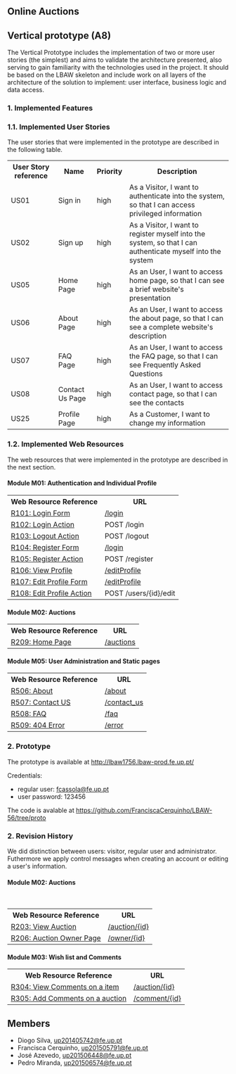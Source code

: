 ## Online Auctions
## Vertical prototype (A8)
    
The Vertical Prototype includes the implementation of two or more user stories (the simplest) and 
aims to validate the architecture presented, also serving to gain familiarity with the technologies used 
in the project. It should be based on the LBAW skeleton and include work on all layers of the 
architecture of the solution to implement: user interface, business logic and data access.

### 1. Implemented Features
### 1.1. Implemented User Stories

The user stories that were implemented in the prototype are described in the following table.

<table>
    <tr>
        <th>User Story reference</th>
        <th>Name</th>
        <th>Priority</th>
        <th>Description</th>
    </tr>
    <tr>
        <td>US01</th>
        <td>Sign in</td>
        <td>high</td>
        <td>As a Visitor, I want to authenticate into the system, so that I can access privileged information</td>
    </tr>
      <tr>
        <td>US02</th>
        <td>Sign up</td>
        <td>high</td>
        <td>As a Visitor, I want to register myself into the system, so that I can authenticate myself into the system</td>
    </tr>
     <tr>
        <td>US05</th>
        <td>Home Page</td>
        <td>high</td>
        <td>As an User, I want to access home page, so that I can see a brief website's presentation</td>
    </tr>
        <tr>
        <td>US06</th>
        <td>About Page</td>
        <td>high</td>
        <td>As an User, I want to access the about page, so that I can see a complete website's description</td>
    </tr>
    </tr>
        <tr>
        <td>US07</th>
        <td>FAQ Page</td>
        <td>high</td>
        <td>As an User, I want to access the FAQ page, so that I can see Frequently Asked Questions</td>
    </tr>
          <tr>
        <td>US08</th>
        <td>Contact Us Page</td>
        <td>high</td>
        <td>As an User, I want to access contact page, so that I can see the contacts</td>
    </tr>
             <tr>
        <td>US25</th>
        <td>Profile Page</td>
        <td>high</td>
        <td>As a Customer, I want to change my information</td>
    </tr>
   
</table>

### 1.2. Implemented Web Resources
    
The web resources that were implemented in the prototype are described in the next section.

#### Module M01: Authentication and Individual Profile

<table>
    <tr>
        <th>Web Resource Reference</th>
        <th>URL</th>
    </tr>
    <tr>
        <td><a href="https://github.com/FranciscaCerquinho/LBAW-56/tree/artefacts/A7#r101-login-form">R101: Login Form</a></td>
        <td>
            <a href="http://lbaw1756.lbaw-prod.fe.up.pt/login">/login</a>
        </td>
    </tr>
    <tr>
        <td><a href="https://github.com/FranciscaCerquinho/LBAW-56/tree/artefacts/A7#r102-login-action">R102: Login Action</a></td>
        <td>POST /login</td>
    </tr>
      <tr>
        <td><a href="https://github.com/FranciscaCerquinho/LBAW-56/tree/artefacts/A7#r103-logout-action">R103: Logout Action</a></td>
        <td>POST /logout</td>
    </tr>
    <tr>
        <td><a href="https://github.com/FranciscaCerquinho/LBAW-56/tree/artefacts/A7#r104-register-form">R104: Register Form</a></td>
        <td>
           <a href="http://lbaw1756.lbaw-prod.fe.up.pt/login">/login</a>
        </td>
    </tr>
    <tr>
        <td><a href="https://github.com/FranciscaCerquinho/LBAW-56/tree/artefacts/A7#r105-register-action">R105: Register Action</a></td>
        <td>POST /register</td>
    </tr>
    <tr>
        <td><a href="https://github.com/FranciscaCerquinho/LBAW-56/tree/artefacts/A7#r106-view-profile">R106: View Profile</a></td>
        <td>
            <a href="http://lbaw1756.lbaw-prod.fe.up.pt/editProfile">/editProfile</a>
        </td>
    </tr>
    <tr>
        <td><a href="https://github.com/FranciscaCerquinho/LBAW-56/tree/artefacts/A7#r108-edit-profile-form">R107: Edit Profile Form</a></td>
        <td>
           <a href="http://lbaw1756.lbaw-prod.fe.up.pt/editProfile">/editProfile</a>
        </td>
    </tr>
    <tr>
        <td><a href="https://github.com/FranciscaCerquinho/LBAW-56/tree/artefacts/A7#r108-edit-profile-action">R108: Edit Profile Action</a></td>
        <td>POST /users/{id}/edit</td>
    </tr>
</table>

#### Module M02: Auctions


<table>
    <tr>
        <th>Web Resource Reference</th>
        <th>URL</th>
    </tr>
    <tr>
        <td><a href="https://github.com/FranciscaCerquinho/LBAW-56/tree/artefacts/A7#r209-homepage">R209: Home Page</a></td>
        <td>
            <a href="http://lbaw1756.lbaw-prod.fe.up.pt/auctions">/auctions</a>
        </td>
    </tr>
</table>

#### Module M05: User Administration and Static pages

<table>
    <tr>
        <th>Web Resource Reference</th>
        <th>URL</th>
    </tr>
    <tr>
        <td><a href="https://github.com/FranciscaCerquinho/LBAW-56/tree/artefacts/A7#r506-about">R506: About</a></td>
        <td>
           <a href="http://lbaw1756.lbaw-prod.fe.up.pt/about">/about</a>
        </td>
    </tr>
    <tr>
        <td><a href="https://github.com/FranciscaCerquinho/LBAW-56/tree/artefacts/A7#r507-contact-us">R507: Contact US</a></td>
        <td>
           <a href="http://lbaw1756.lbaw-prod.fe.up.pt/contact_us">/contact_us</a>
        </td>
    </tr>
    <tr>
        <td><a href="https://github.com/FranciscaCerquinho/LBAW-56/tree/artefacts/A7#r508-faq">R508: FAQ</a></td>
        <td>
           <a href="http://lbaw1756.lbaw-prod.fe.up.pt/faq">/faq</a>
        </td>
    </tr>
    <tr>
        <td><a href="https://github.com/FranciscaCerquinho/LBAW-56/tree/artefacts/A7#r509-404-error">R509: 404 Error</a></td>
        <td>
            <a href="http://lbaw1756.lbaw-prod.fe.up.pt/error">/error</a>
        </td>
    </tr>
</table>

### 2. Prototype

The prototype is available at http://lbaw1756.lbaw-prod.fe.up.pt/

Credentials:

* regular user: fcassola@fe.up.pt
* user password: 123456

The code is avalable at 
https://github.com/FranciscaCerquinho/LBAW-56/tree/proto

### 2. Revision History

We did distinction between users: visitor, regular user and administrator.
Futhermore we apply control messages when creating an account or editing a user's information.
#### Module M02: Auctions

<table>
    <tr>
        <th>Web Resource Reference</th>
        <th>URL</th>
    </tr>
    <tr>
        <td><a href="https://github.com/FranciscaCerquinho/LBAW-56/tree/artefacts/A7#r203-view-auction">R203: View Auction</a></td>
        <td>
            <a href="http://lbaw1756.lbaw-prod.fe.up.pt/auction/11">/auction/{id}</a>
        </td>
    </tr>
        <tr>
        <td><a href="https://github.com/FranciscaCerquinho/LBAW-56/tree/artefacts/A7#r206auction-owner-page">R206: Auction Owner Page</a></td>
        <td>
            <a href="http://lbaw1756.lbaw-prod.fe.up.pt/owner/11">/owner/{id}</a>
        </td>
    </tr>
</table>

#### Module M03: Wish list and Comments

<table>
    <tr>
        <th>Web Resource Reference</th>
        <th>URL</th>
    </tr>
    <tr>
        <td><a href="https://github.com/FranciscaCerquinho/LBAW-56/tree/artefacts/A7#r304-view-comments-on-a-item">R304: View Comments on a item</a></td>
        <td>
            <a href="http://lbaw1756.lbaw-prod.fe.up.pt/auction/11">/auction/{id}</a>
        </td>
    </tr>
      <tr>
        <td><a href="https://github.com/FranciscaCerquinho/LBAW-56/tree/artefacts/A7#r305-add-comments-on-a-auction">R305: Add Comments on a auction</a></td>
        <td>
            <a href="http://lbaw1756.lbaw-prod.fe.up.pt/auction/11">/comment/{id}</a>
        </td>
    </tr>
</table>



## Members

- Diogo Silva, up201405742@fe.up.pt
- Francisca Cerquinho, up201505791@fe.up.pt
- José Azevedo, up201506448@fe.up.pt
- Pedro Miranda, up201506574@fe.up.pt
